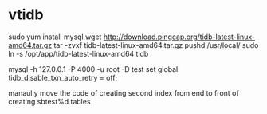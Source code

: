 # vtidb
sudo yum install mysql
wget http://download.pingcap.org/tidb-latest-linux-amd64.tar.gz
tar -zvxf tidb-latest-linux-amd64.tar.gz
pushd /usr/local/
sudo ln -s /opt/app/tidb-latest-linux-amd64 tidb

mysql -h 127.0.0.1 -P 4000 -u root -D test
set global tidb_disable_txn_auto_retry = off;

manaully move the code of creating second index from end to front of creating sbtest%d tables 


